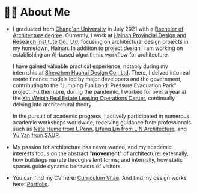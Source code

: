 # 👨‍🎓 About Me
- I graduated from [Chang'an University](https://www.chd.edu.cn/) in July 2021 with a [Bachelor of Architecture degree](https://jzx.chd.edu.cn/). Currently, I work at [Hainan Provincial Design and Research Institute Co., Ltd](https://www.hniad.com/html/index.html), focusing on architectural design projects in my hometown, Hainan. In addition to project design, I am working on establishing an AI-based algorithmic workflow for architecture.

    I have gained valuable practical experience, notably during my internship at [Shenzhen Huahui Design Co., Ltd](http://www.hhd-sz.com/). There, I delved into real estate finance models led by major developers and the government, contributing to the "Jumping Fun Land: Pressure Evacuation Park" project. Furthermore, during the pandemic, I worked for over a year at the [Xin Weipin Real Estate Leasing Operations Center](../../XWP/), continually delving into architectural theory.

    In the pursuit of academic progress, I actively participated in numerous academic workshops worldwide, receiving guidance from professionals such as [Nate Hume from UPenn](https://www.design.upenn.edu/people/nate-hume), [Lifeng Lin from LIN Architecture](https://lin.archi/about), and [Yu Yan from SAUP](https://saup.szu.edu.cn/info/1094/2367.htm).


- My passion for architecture has never waned, and my academic interests focus on the abstract "**movement**" of architecture: externally, how buildings narrate through silent forms; and internally, how static spaces guide dynamic behaviors of visitors.

- You can find my CV here: [Curriculum Vitae](../academic-page/pdf/Curriculum-Vitae.pdf). And find my design works here: [Portfolio](../academic-page/pdf/Portfolio-20231231-FinalEdition-05-5.pdf).